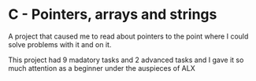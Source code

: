 # C - Pointers, arrays and strings
A project that caused me to read about pointers to the point where I could solve problems with it and on it.

This project had 9 madatory tasks and 2 advanced tasks and I gave it so much attention as a beginner under the auspieces of ALX
